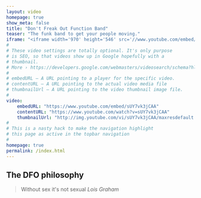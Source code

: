 ```yaml
---
layout: video
homepage: true
show_meta: false
title: "Don't Freak Out Function Band"
teaser: "The funk band to get your people moving."
iframe: "<iframe width='970' height='546' src='//www.youtube.com/embed/sUY7vk3jCAA' frameborder='0' allowfullscreen></iframe>"
#
# These video settings are totally optional. It's only purpose
# is SEO, so that videos show up in Google hopefully with a 
# thumbnail.
# More › https://developers.google.com/webmasters/videosearch/schema?hl=en&rd=1
#
# embedURL – A URL pointing to a player for the specific video.
# contentURL – A URL pointing to the actual video media file
# thumbnailUrl – A URL pointing to the video thumbnail image file.
#
video:
    embedURL: "https://www.youtube.com/embed/sUY7vk3jCAA"
    contentURL: "https://www.youtube.com/watch?v=sUY7vk3jCAA"
    thumbnailUrl: "http://img.youtube.com/vi/sUY7vk3jCAA/maxresdefault.jpg"
#
# This is a nasty hack to make the navigation highlight
# this page as active in the topbar navigation
#
homepage: true
permalink: /index.html
---
```

<!--more-->

## The DFO philosophy

> Without sex it's not sexual <cite>Lois Graham</cite>
